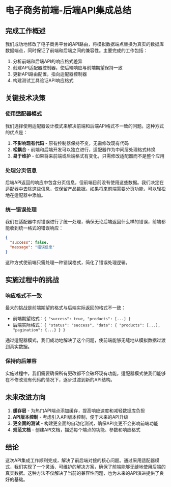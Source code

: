 # 电子商务前端-后端API集成总结

## 完成工作概述

我们成功地修改了电子商务平台的API路由，将模拟数据端点替换为真实的数据库数据端点，同时保证了前端和后端之间的兼容性。主要完成的工作包括：

1. 分析前端和后端API的响应格式差异
2. 创建API适配器控制器，使后端响应与前端期望保持一致
3. 更新API路由配置，指向适配器控制器
4. 构建测试工具验证API响应格式

## 关键技术决策

### 使用适配器模式

我们选择使用适配器设计模式来解决前端和后端API格式不一致的问题。这种方式的优点是：

1. **不影响现有代码** - 原有控制器保持不变，无需修改现有代码
2. **松耦合** - 前端和后端开发可以独立进行，适配器作为中间层处理格式转换
3. **易于维护** - 如果将来前端或后端格式有变化，只需修改适配器而不是整个应用

### 处理分页信息

后端API返回的响应中包含分页信息，但前端目前没有使用这些数据。我们决定在适配器中去除这些信息，仅保留产品数据。如果将来前端需要分页功能，可以轻松地在适配器中添加。

### 统一错误处理

我们在适配器中对错误进行了统一处理，确保无论后端返回什么样的错误，前端都能收到统一格式的错误响应：

```json
{
  "success": false,
  "message": "错误信息"
}
```

这种方式使前端只需处理一种错误格式，简化了错误处理逻辑。

## 实施过程中的挑战

### 响应格式不一致

最大的挑战是前端期望的格式与后端实际返回的格式不一致：

- 前端期望格式：`{ "success": true, "products": [...] }`
- 后端实际格式：`{ "status": "success", "data": { "products": [...], "pagination": {...} } }`

通过适配器模式，我们成功地解决了这个问题，使前端能够无缝地从模拟数据过渡到真实数据。

### 保持向后兼容

实施过程中，我们需要确保所有更改都不会破坏现有功能。适配器模式使我们能够在不修改现有代码的情况下，逐步过渡到新的API结构。

## 未来改进方向

1. **缓存层** - 为热门API端点添加缓存，提高响应速度和减轻数据库负担
2. **API版本控制** - 考虑引入API版本控制，便于未来的API升级
3. **更全面的测试** - 构建更全面的自动化测试，确保API变更不会影响前端功能
4. **规范文档** - 创建API文档，描述每个端点的功能、参数和响应格式

## 结论

这次API集成工作顺利完成，解决了前后端对接的核心问题。通过采用适配器模式，我们实现了一个灵活、可维护的解决方案，确保了前端能够无缝地使用后端的真实数据。这种方法不仅解决了当前的兼容性问题，也为未来的API演进提供了良好的基础。 